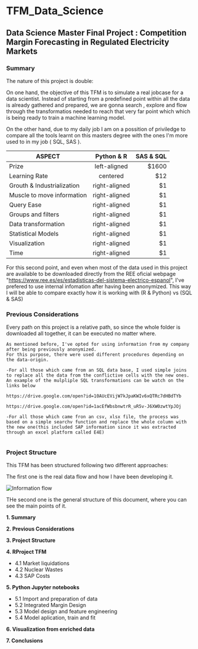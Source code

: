 # TFM_Data_Science
## Data Science Master Final Project : Competition Margin Forecasting in Regulated Electricity Markets

### Summary
The nature of this project is double:

On one hand, the objective of this TFM is to simulate a real jobcase for a data scientist.
Instead of starting from a predefined point within all the data is already gathered and prepared, we are gonna search , explore and flow through the transformatios needed to reach that very far point which which is being ready to train a machine learning model.

On the other hand, due to my daily job I am on a possition of priviledge to compare all the tools learnt on this masters degree  with 
the ones I'm more used to in my job ( SQL, SAS ). 



<center>

| ASPECT                      |      Python & R      |  SAS & SQL |
|-----------------------------|:--------------------:|-----------:|
| Prize                       |         left-aligned |      $1600 |
| Learning Rate               |           centered   |        $12 |
| Grouth & Industrialization  |        right-aligned |         $1 |
| Muscle to move information  |        right-aligned |         $1 |
| Query Ease                  |        right-aligned |         $1 |
| Groups and filters          |        right-aligned |         $1 |
| Data transformation         |        right-aligned |         $1 |
| Statistical Models          |        right-aligned |         $1 |
| Visualization               |        right-aligned |         $1 |
| Time                        |        right-aligned |         $1 |

</center>



For this second point, and even when most of the data used in this project are available to be downloaded directly from the REE oficial webpage  "https://www.ree.es/es/estadisticas-del-sistema-electrico-espanol", I've prefered to use internal infomation after having been anonymized. This way I will be able to compare exactly how it is working with (R & Python) vs (SQL & SAS)


### Previous Considerations
Every path on this project is a relative path, so since the whole folder is downloaded all together, it can be executed no matter where.


```
As mentioned before, I've opted for using information from my company after being previously anonymized.
For this purpose, there were used different procedures depending on the data-origin.

-For all those which came from an SQL data base, I used simple joins to replace all the data from the conflictive cells with the new ones. An example of the mulpliple SQL transformations can be watch on the links below

https://drive.google.com/open?id=10AUcEVijW7kJpaKWIv6xQTRc7dHBdTYb

https://drive.google.com/open?id=1acEfWbsbnwtrR_uR5v-J6XW0zwtYpJOj

-For all those which came fron an csv, xlsx file, the process was based on a simple searchv function and replace the whole column with the new one(this included SAP information since it was extracted through an excel platform called E4E)


```

### Project Structure
This TFM has been structured following two different approaches:

The first one is the real data flow and how I have been developing it.

![Information flow](https://user-images.githubusercontent.com/46086706/58572480-0d0b3e00-823c-11e9-937b-83155000fd47.PNG)


THe second one is the general structure of this document, where you can see the main points of it.

**1. Summary**
  
**2. Previous Considerations**

**3. Project Structure**

**4. RProject TFM**
- 4.1 Market liquidations
- 4.2 Nuclear Wastes
- 4.3 SAP Costs


**5. Python Jupyter notebooks**

- 5.1 Import and preparation of data
- 5.2 Integrated Margin Design
- 5.3 Model design and feature engineering
- 5.4 Model aplication, train and fit

**6. Visualization from enriched data**

**7. Conclusions**

